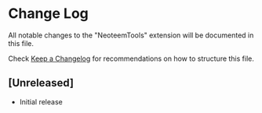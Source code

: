 # Change Log

All notable changes to the "NeoteemTools" extension will be documented in this file.

Check [Keep a Changelog](http://keepachangelog.com/) for recommendations on how to structure this file.

## [Unreleased]

- Initial release